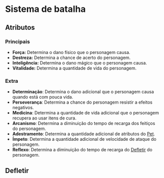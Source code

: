 # Sistema de batalha

## Atributos

### Principais
- **Força:** Determina o dano físico que o personagem causa.
- **Destreza:** Determina a chance de acerto do personagem.
- **Inteligência:** Determina o dano mágico que o personagem causa.
- **Vitalidade:** Determina a quantidade de vida do personagem.

### Extra
- **Determinação**: Determina o dano adicional que o personagem causa quando está com pouca vida.
- **Perseverança**: Determina a chance do personagem resistir a efeitos negativos.
- **Medicina**: Determina a quantidade de vida adicional que o personagem recupera ao usar itens de cura.
- **Arcanismo**: Determina a diminuição do tempo de recarga dos feitiços do personagem. 
- **Adestramento**: Determina a quantidade adicional de atributos do [Pet](pet.md).
- **Ímpeto**: Determina a quantidade adicional de velocidade de ataque do personagem.
- **Reflexo**: Determina a diminuição do tempo de recarga do [Defletir](#defletir) do personagem.

## Defletir
<!-- TODO!! -->

